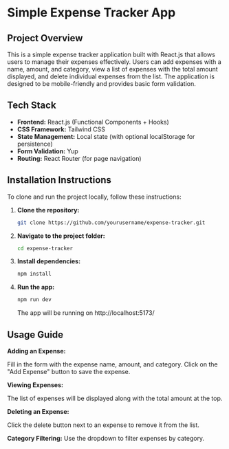 # Simple Expense Tracker App

## Project Overview

This is a simple expense tracker application built with React.js that allows users to manage their expenses effectively. Users can add expenses with a name, amount, and category, view a list of expenses with the total amount displayed, and delete individual expenses from the list. The application is designed to be mobile-friendly and provides basic form validation.

## Tech Stack

- **Frontend:** React.js (Functional Components + Hooks)
- **CSS Framework:** Tailwind CSS
- **State Management:** Local state (with optional localStorage for persistence)
- **Form Validation:** Yup
- **Routing:** React Router (for page navigation)

## Installation Instructions

To clone and run the project locally, follow these instructions:

1. **Clone the repository:**
   ```bash
   git clone https://github.com/yourusername/expense-tracker.git
   ```
1. **Navigate to the project folder:**
   ```bash
   cd expense-tracker
   ```
1. **Install dependencies:**
   ```bash
   npm install
   ```
1. **Run the app:**
   ```bash
   npm run dev
   ```
   The app will be running on http://localhost:5173/

## Usage Guide

**Adding an Expense:**

Fill in the form with the expense name, amount, and category.
Click on the "Add Expense" button to save the expense.

**Viewing Expenses:**

The list of expenses will be displayed along with the total amount at the top.

**Deleting an Expense:**

Click the delete button next to an expense to remove it from the list.

**Category Filtering:**
Use the dropdown to filter expenses by category.
